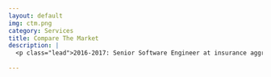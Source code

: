 ```yaml
---
layout: default
img: ctm.png
category: Services
title: Compare The Market
description: |
  <p class="lead">2016-2017: Senior Software Engineer at insurance aggregator <a target="_blank" href="http://comparethemarket.com.au">Compare The Market</a>.</p>
  
---
```

